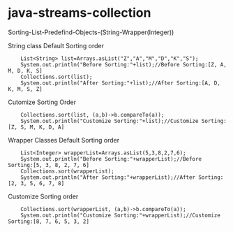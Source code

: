 # java-streams-collection
Sorting-List-Predefind-Objects-(String-Wrapper(Integer))

String class
Default Sorting order

		List<String> list=Arrays.asList("Z","A","M","D","K","S");
		System.out.println("Before Sorting:"+list);//Before Sorting:[Z, A, M, D, K, S]
		Collections.sort(list);
		System.out.println("After Sorting:"+list);//After Sorting:[A, D, K, M, S, Z]

Cutomize Sorting Order

  		Collections.sort(list, (a,b)->b.compareTo(a));
		System.out.println("Customize Sorting:"+list);//Customize Sorting:[Z, S, M, K, D, A]
  
Wrapper Classes
Default Sorting order

		List<Integer> wrapperList=Arrays.asList(5,3,8,2,7,6);
		System.out.println("Before Sorting:"+wrapperList);//Before Sorting:[5, 3, 8, 2, 7, 6]
		Collections.sort(wrapperList);
		System.out.println("After Sorting:"+wrapperList);//After Sorting:[2, 3, 5, 6, 7, 8]

  Customize Sorting order

  		Collections.sort(wrapperList, (a,b)->b.compareTo(a));
		System.out.println("Customize Sorting:"+wrapperList);//Customize Sorting:[8, 7, 6, 5, 3, 2]

